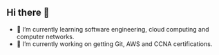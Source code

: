 ## Hi there 👋

<!--
**stormKx18/stormKx18** is a ✨ _special_ ✨ repository because its `README.md` (this file) appears on your GitHub profile.

Here are some ideas to get you started:

- 🔭 I’m currently working on ...
- 🌱 I’m currently learning ...
- 👯 I’m looking to collaborate on ...
- 🤔 I’m looking for help with ...
- 💬 Ask me about ...
- 📫 How to reach me: ...
- 😄 Pronouns: ...
- ⚡ Fun fact: ...
-->
- 🌱 I’m currently learning software engineering, cloud computing and computer networks.
- 🔭 I’m currently working on getting Git, AWS and CCNA certifications.

<div data-iframe-width="150" data-iframe-height="270" data-share-badge-id="09730fad-f9cf-40b5-99e6-828810de2f48" data-share-badge-host="https://www.credly.com"></div><script type="text/javascript" async src="//cdn.credly.com/assets/utilities/embed.js"></script>
